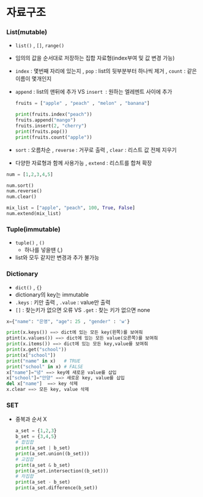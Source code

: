 # 자료구조

### List(mutable) 

- `list()` , `[]`, `range()` 

- 임의의 값을 순서대로 저장하는 집합 자료형(index부여 및 값 변경 가능)

- `index` : 몇번째 자리에 있는지 , `pop` : list의 뒷부분부터 하나씩 제거 , `count` : 같은이름이 몇개인지

- `append` : list의 맨뒤에 추가  VS  `insert `: 원하는 엘레멘트 사이에 추가 

  ```python
  fruits = ["apple" , "peach" , "melon" , "banana"]
  
  print(fruits.index("peach"))
  fruits.append("mango")
  fruits.insert(2, "cherry")
  print(fruits.pop())
  print(fruits.count("apple"))
  ```

- `sort` : 오름차순 , `reverse` : 거꾸로 출력 , `clear` : 리스트 값 전체 지우기
- 다양한 자료형과 함께 사용가능 , `extend` : 리스트를 합쳐 확장

```python
num = [1,2,3,4,5]

num.sort()
num.reverse()
num.clear()

mix_list = ["apple", "peach", 100, True, False]
num.extend(mix_list)
```

### Tuple(immutable)

- `tuple()` , `()`
  - 하나를 넣을땐 (,)
- list와 모두 같지만 변경과 추가 불가능

### Dictionary

- `dict()` , `{}`
- dictionary의 key는 immutable
- `.keys` : 키만 출력 , `.value` : value만 출력 
- `[]`  : 찾는키가 없으면 오류 VS `.get` : 찾는 키가 없으면 none

```python
x={"name": "은영", "age": 25 , "gender" : 'w'}

print(x.keys()) ==> dict에 있는 모든 key(왼쪽)를 보여줘
ptint(x.values()) ==> dict에 있는 모든 value(오른쪽)를 보여줘
print(x.items()) ==> dict에 있는 모든 key,value를 보여줘
print(x.get("school"))
print(x["school"])
print("name" in x)   # TRUE
print("school" in x) # FALSE
x["name"]="녕" ==> key에 새로운 value를 삽입
x["school"]="안양" ==> 새로운 key, value를 삽입
del x["name"]  ==> key 삭제
x.clear ==> 모든 key, value 삭제
```

### SET

- 중복과 순서 X

  ```python
  a_set = {1,2,3}
  b_set = {3,4,5}
  # 합집합
  print(a_set | b_set)
  print(a_set.union((b_set)))
  # 교집합
  print(a_set & b_set)
  print(a_set.intersection((b_set)))
  # 차집합
  print(a_set - b_set)
  print(a_set.difference(b_set))
  ```